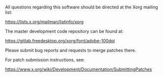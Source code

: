 
All questions regarding this software should be directed at the
Xorg mailing list:

  https://lists.x.org/mailman/listinfo/xorg

The master development code repository can be found at:

  https://gitlab.freedesktop.org/xorg/font/adobe-100dpi

Please submit bug reports and requests to merge patches there.

For patch submission instructions, see:

  https://www.x.org/wiki/Development/Documentation/SubmittingPatches

